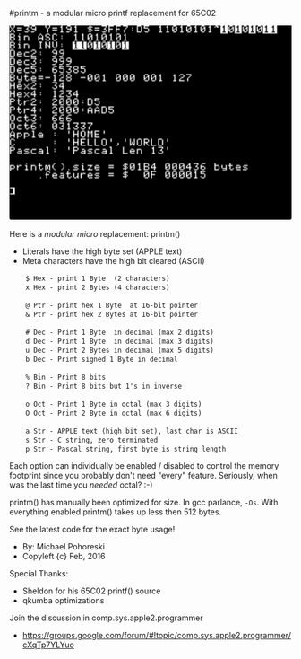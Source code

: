 #printm - a modular micro printf replacement for 65C02

![printm screenshot](printm.png?raw=true)

Here is a *modular* _micro_ replacement: printm()

* Literals have the high byte set (APPLE text)
* Meta characters have the high bit cleared (ASCII)

```
    $ Hex - print 1 Byte  (2 characters)
    x Hex - print 2 Bytes (4 characters)

    @ Ptr - print hex 1 Byte  at 16-bit pointer
    & Ptr - print hex 2 Bytes at 16-bit pointer

    # Dec - Print 1 Byte  in decimal (max 2 digits)
    d Dec - Print 1 Byte  in decimal (max 3 digits)
    u Dec - Print 2 Bytes in decimal (max 5 digits)
    b Dec - Print signed 1 Byte in decimal

    % Bin - Print 8 bits
    ? Bin - Print 8 bits but 1's in inverse

    o Oct - Print 1 Byte in octal (max 3 digits)
    O Oct - Print 2 Byte in octal (max 6 digits)

    a Str - APPLE text (high bit set), last char is ASCII
    s Str - C string, zero terminated
    p Str - Pascal string, first byte is string length
```

Each option can individually be enabled / disabled
to control the memory footprint since you probably
don't need "every" feature.  Seriously, when was the last time
you _needed_ octal? :-)

printm() has manually been optimized for size. In gcc parlance, `-Os`.
With everything enabled printm() takes up less then 512 bytes.

See the latest code for the exact byte usage!

* By: Michael Pohoreski
* Copyleft {c} Feb, 2016

Special Thanks: 

* Sheldon for his 65C02 printf() source
* qkumba optimizations

Join the discussion in comp.sys.apple2.programmer

* https://groups.google.com/forum/#!topic/comp.sys.apple2.programmer/cXqTp7YLYuo

